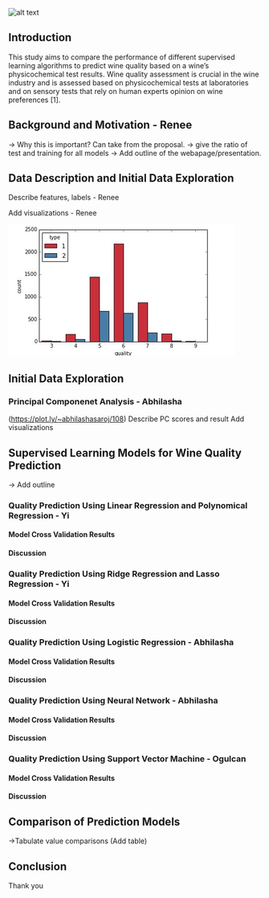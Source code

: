 ![alt text](https://www.nvtt.net/wp-content/uploads/2018/10/wine-tasting.jpg "Logo Title Text 1")

## Introduction
This study aims to compare the performance of different supervised learning algorithms to predict wine quality based on a wine’s physicochemical test results. Wine quality assessment is crucial in the wine industry and is assessed based on physicochemical tests at laboratories and on sensory tests that rely on human experts opinion on wine preferences [1].

## Background and Motivation - Renee
-> Why this is important? Can take from the proposal. 
-> give the ratio of test and training for all models 
-> Add outline of the webapage/presentation.

## Data Description and Initial Data Exploration
Describe features, labels - Renee

Add visualizations - Renee
 
![alt text](pic1.JPG)

## Initial Data Exploration 
### Principal Componenet Analysis - Abhilasha

(https://plot.ly/~abhilashasaroj/108)
Describe PC scores and result
Add visualizations

## Supervised Learning Models for Wine Quality Prediction
-> Add outline
### Quality Prediction Using Linear Regression and Polynomical Regression - Yi

#### Model Cross Validation Results

#### Discussion 

### Quality Prediction Using Ridge Regression and Lasso Regression - Yi 

#### Model Cross Validation Results

#### Discussion 

### Quality Prediction Using Logistic Regression - Abhilasha

#### Model Cross Validation Results

#### Discussion 

### Quality Prediction Using Neural Network - Abhilasha

#### Model Cross Validation Results

#### Discussion 

### Quality Prediction Using Support Vector Machine - Ogulcan

#### Model Cross Validation Results

#### Discussion 

## Comparison of Prediction Models

->Tabulate value comparisons (Add table)

## Conclusion


Thank you


